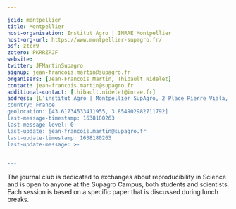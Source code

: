 ```yaml
---

jcid: montpellier
title: Montpellier
host-organisation: Institut Agro | INRAE Montpellier
host-org-url: https://www.montpellier-supagro.fr/
osf: ztcr9
zotero: PKRRZPJF
website: 
twitter: JFMartinSupagro
signup: jean-francois.martin@supagro.fr
organisers: [Jean-Francois Martin, Thibault Nidelet]
contact: jean-francois.martin@supagro.fr
additional-contact: [thibault.nidelet@inrae.fr]
address: [L'institut Agro | Montpellier SupAgro, 2 Place Pierre Viala, 34060 Montpellier, France]
country: France
geolocation: [43.61734533411955, 3.854902982711792]
last-message-timestamp: 1638180263
last-message-level: 0
last-update: jean-francois.martin@supagro.fr
last-update-timestamp: 1638180263
last-update-message: >-
  

---
```


The journal club is dedicated to exchanges about reproducibility in Science and is open to anyone at the Supagro Campus, both students and scientists. Each session is based on a specific paper that is discussed during lunch breaks.
